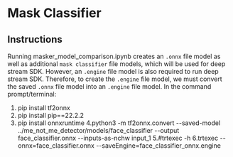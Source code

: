 # Mask Classifier

## Instructions
Running masker_model_comparison.ipynb creates an `.onnx` file model as well as additional `mask classifier` file models, which will be used for deep stream SDK. However, an `.engine` file model is also required to run deep stream SDK. Therefore, to create the `.engine` file model, we must convert the saved `.onnx` file model into an `.engine` file model. In the command prompt/terminal:
1. pip install tf2onnx
2. pip install pip==22.2.2
3. pip install onnxruntime
4.python3 -m tf2onnx.convert --saved-model ../me_not_me_detector/models/face_classifier --output face_classifier.onnx --inputs-as-nchw input_1
5.#trtexec -h
6.trtexec --onnx=face_classifier.onnx --saveEngine=face_classifier_onnx.engine

